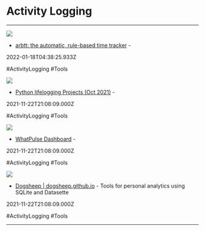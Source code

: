 # Activity Logging

---

![](https://rdl.ink/render/http%3A%2F%2Farbtt.nomeata.de)

- [arbtt: the automatic, rule-based time tracker](http://arbtt.nomeata.de) - 

2022-01-18T04:38:25.933Z

#ActivityLogging #Tools

![](https://www.libhunt.com/assets/logo/logo-og-ed809256db5b35139bc05c225c0616a376d0c37b00af28e0e797f1cacccdfa48.png)

- [Python lifelogging Projects (Oct 2021)](https://www.libhunt.com/l/python/topic/lifelogging) - 

2021-11-22T21:08:09.000Z

#ActivityLogging #Tools

![](https://whatpulse.org/images/whatpulse-main-featured-image.jpg)

- [WhatPulse Dashboard](https://whatpulse.org) - 

2021-11-22T21:08:09.000Z

#ActivityLogging #Tools

![](https://rdl.ink/render/https%3A%2F%2Fdogsheep.github.io)

- [Dogsheep | dogsheep.github.io](https://dogsheep.github.io) - Tools for personal analytics using SQLite and Datasette

2021-11-22T21:08:09.000Z

#ActivityLogging #Tools

---

